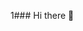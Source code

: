 1### Hi there 👋

<!--
**dimased1/dimased1** is a ✨ _special_ ✨ repository because its `README.md` (this file) appears on your GitHub profile.

Here are some ideas to get you started:

- 🔭 I’m currently working on ...11
- 🌱 I’m currently learning ...
- 👯 I’m looking to collaborate on ...
- 🤔 I’m looking11 for help with ...
- 💬 Ask me about ...
- 📫 How to reach me: ...
- 😄 Pronouns: ...
- ⚡ Fun fact: ...
-->
